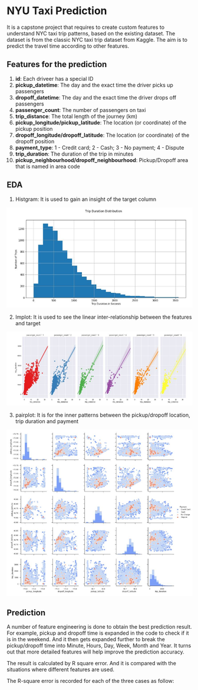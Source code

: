 # NYU Taxi Prediction
It is a capstone project that requires to create custom features to understand NYC taxi trip patterns, based on the existing dataset. The dataset is from the classic NYC taxi trip dataset from Kaggle. The aim is to predict the travel time according to other features.

## Features for the prediction
1. __id__: Each driveer has a special ID
2. __pickup_datetime__: The day and the exact time the driver picks up passengers
3. __dropoff_datetime__: The day and the exact time the driver drops off passengers
4. __passenger_count__: The number of passengers on taxi
5. __trip_distance__: The total length of the journey (km)
6. __pickup_longitude/pickup_latitude__: The location (or coordinate) of the pickup position
7. __dropoff_longitude/dropoff_latitude__: The location (or coordinate) of the dropoff position
8. __payment_type__: 1 - Credit card; 2 - Cash; 3 - No payment; 4 - Dispute
9. __trip_duration__: The duration of the trip in minutes
10. __pickup_neighbourhood/dropoff_neighbourhood__: Pickup/Dropoff area that is named in area code

## EDA
1. Histgram: It is used to gain an insight of the target column

![alt text](https://github.com/KaitaiD/Capstone-Project-1/blob/master/1.JPG)

2. lmplot: It is used to see the linear inter-relationship between the features and target

![alt text](https://github.com/KaitaiD/Capstone-Project-1/blob/master/2.JPG)

3. pairplot: It is for the inner patterns between the pickup/dropoff location, trip duration and payment

![alt text](https://github.com/KaitaiD/Capstone-Project-1/blob/master/3.JPG)

## Prediction
A number of feature engineering is done to obtain the best prediction result. For example, pickup and dropoff time is expanded in the code to check if it is in the weekend. And it then gets expanded further to break the pickup/dropoff time into Minute, Hours, Day, Week, Month and Year. It turns out that more detailed features will help improve the prediction accuracy.

The result is calculated by R square error. And it is compared with the situations where different features are used. 

The R-square error is recorded for each of the three cases as follow:


